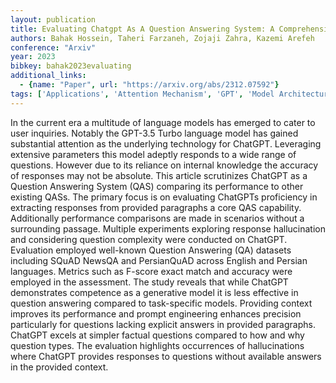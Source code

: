 ```yaml
---
layout: publication
title: Evaluating Chatgpt As A Question Answering System: A Comprehensive Analysis And Comparison With Existing Models
authors: Bahak Hossein, Taheri Farzaneh, Zojaji Zahra, Kazemi Arefeh
conference: "Arxiv"
year: 2023
bibkey: bahak2023evaluating
additional_links:
  - {name: "Paper", url: "https://arxiv.org/abs/2312.07592"}
tags: ['Applications', 'Attention Mechanism', 'GPT', 'Model Architecture', 'Prompting', 'RAG', 'Reinforcement Learning']
---
```

In the current era a multitude of language models has emerged to cater to user inquiries. Notably the GPT-3.5 Turbo language model has gained substantial attention as the underlying technology for ChatGPT. Leveraging extensive parameters this model adeptly responds to a wide range of questions. However due to its reliance on internal knowledge the accuracy of responses may not be absolute. This article scrutinizes ChatGPT as a Question Answering System (QAS) comparing its performance to other existing QASs. The primary focus is on evaluating ChatGPTs proficiency in extracting responses from provided paragraphs a core QAS capability. Additionally performance comparisons are made in scenarios without a surrounding passage. Multiple experiments exploring response hallucination and considering question complexity were conducted on ChatGPT. Evaluation employed well-known Question Answering (QA) datasets including SQuAD NewsQA and PersianQuAD across English and Persian languages. Metrics such as F-score exact match and accuracy were employed in the assessment. The study reveals that while ChatGPT demonstrates competence as a generative model it is less effective in question answering compared to task-specific models. Providing context improves its performance and prompt engineering enhances precision particularly for questions lacking explicit answers in provided paragraphs. ChatGPT excels at simpler factual questions compared to how and why question types. The evaluation highlights occurrences of hallucinations where ChatGPT provides responses to questions without available answers in the provided context.
